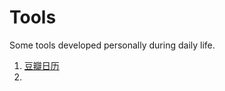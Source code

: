 # Tools
Some tools developed personally during daily life.

1. [豆瓣日历](https://github.com/plantree/Tools/tree/master/DoubanCalendar)
2. 